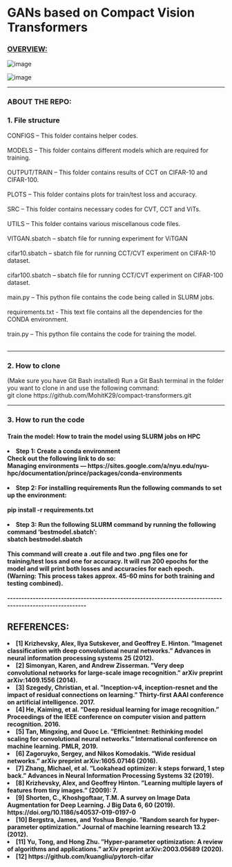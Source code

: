 <h1>GANs based on Compact Vision Transformers</h1>

<h3> <u> OVERVIEW: </u> </h3>

![image](https://user-images.githubusercontent.com/47019139/165015471-1932b983-33e0-4696-ae9a-93eae9107276.png)

![image](https://user-images.githubusercontent.com/47019139/165015480-37f19579-1c6e-4683-92c6-a730054aadcf.png)

-------------------------------------------------------------------------------------------------------- 
<h3> ABOUT THE REPO: </h3>
<h3> 1. File structure </h3>
CONFIGS – This folder contains helper codes. <br><br>
MODELS – This folder contains different models which are required for training. <br><br>
OUTPUT/TRAIN – This folder contains results of CCT on CIFAR-10 and CIFAR-100. <br><br>
PLOTS – This folder contains plots for train/test loss and accuracy. <br><br>
SRC – This folder contains necessary codes for CVT, CCT and ViTs. <br><br>
UTILS – This folder contains various miscellanous code files. <br><br>
VITGAN.sbatch – sbatch file for running experiment for ViTGAN <br><br>
cifar10.sbatch – sbatch file for running CCT/CVT experiment on CIFAR-10 dataset. <br><br>
cifar100.sbatch – sbatch file for running CCT/CVT experiment on CIFAR-100 dataset. <br><br>
main.py – This python file contains the code being called in SLURM jobs. <br><br>
requirements.txt - This text file contains all the dependencies for the CONDA environment. <br><br>
train.py – This python file contains the code for training the model. <br><br>

-------------------------------------------------------------------------------------------------------- 
<h3> 2. How to clone </h3>
(Make sure you have Git Bash installed)
Run a Git Bash terminal in the folder you want to clone in and use the following command: <br>
git clone https://github.com/MohitK29/compact-transformers.git <br>
  
-------------------------------------------------------------------------------------------------------- 
<h3> 3. How to run the code </h3>

<h4> Train the model: How to train the model using SLURM jobs on HPC <br><br>
<li>Step 1: Create a conda environment <br>
Check out the following link to do so:  <br>
Managing environments — https://sites.google.com/a/nyu.edu/nyu-hpc/documentation/prince/packages/conda-environments <br><br>
<li>Step 2: For installing requirements
Run the following commands to set up the environment: <br><br>
pip install -r requirements.txt <br><br>
<li>Step 3: Run the following SLURM command by running the following command ‘bestmodel.sbatch’: <br>
sbatch bestmodel.sbatch <br><br>
This command will create a .out file and two .png files one for training/test loss and one for accuracy. It will run 200 epochs for the model and will print both losses and accuracies for each epoch. <br>
(Warning: This process takes approx. 45-60 mins for both training and testing combined). <br><br>
--------------------------------------------------------------------------------------------------------  



  <h2>REFERENCES:</h2>
<li>[1] Krizhevsky, Alex, Ilya Sutskever, and Geoffrey E. Hinton. ”Imagenet classification with deep convolutional
neural networks.” Advances in neural information processing systems 25 (2012).
<li>[2] Simonyan, Karen, and Andrew Zisserman. ”Very deep convolutional networks for large-scale image recognition.” arXiv preprint arXiv:1409.1556 (2014).
<li>[3] Szegedy, Christian, et al. ”Inception-v4, inception-resnet and the impact of residual connections on learning.” Thirty-first AAAI conference on artificial intelligence. 2017.
<li>[4] He, Kaiming, et al. ”Deep residual learning for image recognition.” Proceedings of the IEEE conference on
computer vision and pattern recognition. 2016.
<li>[5] Tan, Mingxing, and Quoc Le. ”Efficientnet: Rethinking model scaling for convolutional neural networks.”
International conference on machine learning. PMLR, 2019.
<li>[6] Zagoruyko, Sergey, and Nikos Komodakis. ”Wide residual networks.” arXiv preprint arXiv:1605.07146
(2016).
<li>[7] Zhang, Michael, et al. ”Lookahead optimizer: k steps forward, 1 step back.” Advances in Neural Information Processing Systems 32 (2019).
<li>[8] Krizhevsky, Alex, and Geoffrey Hinton. ”Learning multiple layers of features from tiny images.” (2009): 7.
<li>[9] Shorten, C., Khoshgoftaar, T.M. A survey on Image Data Augmentation for Deep Learning. J Big Data 6,
60 (2019). https://doi.org/10.1186/s40537-019-0197-0
<li>[10] Bergstra, James, and Yoshua Bengio. ”Random search for hyper-parameter optimization.” Journal of
machine learning research 13.2 (2012).
<li>[11] Yu, Tong, and Hong Zhu. ”Hyper-parameter optimization: A review of algorithms and applications.” arXiv
preprint arXiv:2003.05689 (2020).
<li>[12] https://github.com/kuangliu/pytorch-cifar
